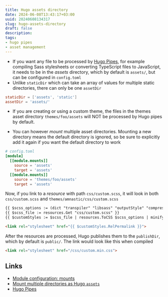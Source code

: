 ```yaml
---
title: Hugo assets directory
date: 2024-06-08T13:43:17+03:00
uuid: 20240608134317
slug: hugo-assets-directory
draft: false
description: 
tags: 
- hugo pipes
- asset management
---
```


- If you want any file to be processed by [Hugo Pipes](https://gohugo.io/hugo-pipes/introduction/), for example compiling Sass stylesheets or converting TypeScript files to JavaScript, it needs to be in the _assets_ directory, which by default is `assets/`, but can be configured in `config.toml`
- Unlike `staticDir` which can take an array of values for multiple static directories, there can only be one `assetDir`

```toml
staticDir = ['assets', 'static']
assetDir = 'assets/'
```

- If you are creating or using a custom theme, the files in the themes asset directory `themes/foo/assets` will NOT be processed by Hugo pipes by default.

- You can however _mount_ multiple asset directories. Mounting a new directory means the default directory is ignored, so be sure to explicitly add it again if you want the default directory to work

```toml
# config.toml
[module]
  [[module.mounts]]
    source = 'assets'
    target = 'assets'
  [[module.mounts]]
    source = 'themes/foo/assets'
    target = 'assets'
```

Now, if you link to a _resource_ with path `css/custom.scss`, it will look in both `css/custom.scss` and `themes/amnastic/css/custom.scss`

```html
{{ $scss_options := (dict "transpiler" "libsass" "outputStyle" "compressed") }}
{{ $scss_file := resources.Get "css/custom.scss" }}
{{ $customStyles := $scss_file | resources.ToCSS $scss_options | minify }}

<link rel="stylesheet" href="{{ $customStyles.RelPermalink }}">
```

After the resources are processed, Hugo publishes them to the `publishDir`, which by default is `public/`. The link would look like this when compiled

```html
<link rel="stylesheet" href="/css/custom.min.css">
```

Links
---
- [Module configuration: mounts](https://gohugo.io/hugo-modules/configuration/#module-configuration-mounts)
- [Mount multiple directories as Hugo `assets`](https://discourse.gohugo.io/t/mount-multiple-directories-as-hugo-assets/44267/2)
- [Hugo Pipes](https://gohugo.io/hugo-pipes/introduction/)
